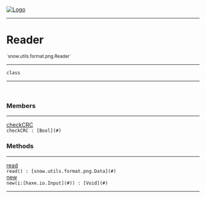 
[![Logo](../../../../../images/logo.png)](../../../../../api/index.html)

---



<h1>Reader</h1>
<small>`snow.utils.format.png.Reader`</small>



---

`class`

---

&nbsp;
&nbsp;



<h3>Members</h3> <hr/><span class="member apipage">
                <a name="checkCRC"><a class="lift" href="#checkCRC">checkCRC</a></a><div class="clear"></div><code class="signature apipage">checkCRC : [Bool](#)</code><br/></span>
            <span class="small_desc_flat"></span>





<h3>Methods</h3> <hr/><span class="method apipage">
            <a name="read"><a class="lift" href="#read">read</a></a> <div class="clear"></div><code class="signature apipage">read() : [snow.utils.format.png.Data](#)</code><br/><span class="small_desc_flat"></span>
        </span>
    <span class="method apipage">
            <a name="new"><a class="lift" href="#new">new</a></a> <div class="clear"></div><code class="signature apipage">new(i:[haxe.io.Input](#)<span></span>) : [Void](#)</code><br/><span class="small_desc_flat"></span>
        </span>
    





---

&nbsp;
&nbsp;
&nbsp;
&nbsp;
